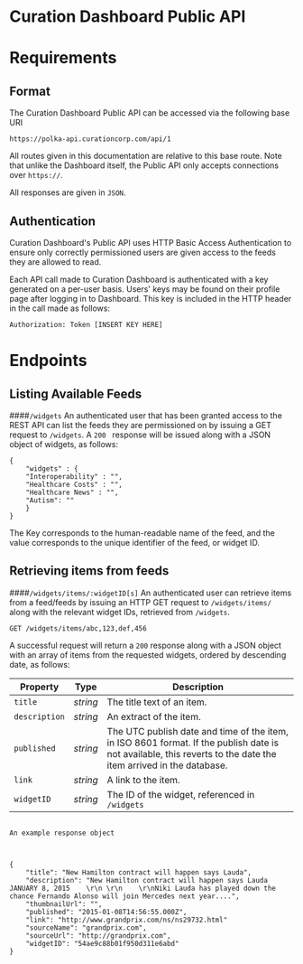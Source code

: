 Curation Dashboard Public API
======
Requirements
======
Format
---
The Curation Dashboard Public API can be accessed via the following base URI

`https://polka-api.curationcorp.com/api/1`

All routes given in this documentation are relative to this base route. Note that unlike the Dashboard itself, the Public API only accepts connections over `https://`. 

All responses are given in `JSON`. 

Authentication
----
Curation Dashboard's Public API uses HTTP Basic Access Authentication to ensure only correctly permissioned users are given access to the feeds they are allowed to read. 

Each API call made to Curation Dashboard is authenticated with a key generated on a per-user basis. Users' keys may be found on their profile page after logging in to Dashboard. 
This key is included in the HTTP header in the call made as follows: 

```Authorization: Token [INSERT KEY HERE]```

<!-- To prevent abuse, we require you to enter the public IP of the servers you wish to interface with the API in your profile.  -->

Endpoints
=====

Listing Available Feeds
----
####`/widgets`
An authenticated user that has been granted access to the REST API can list the feeds they are permissioned on by issuing a GET request to `/widgets`.  A `200 ` response will be issued along with a JSON object of widgets, as follows: 
```
{
	"widgets" : {
	"Interoperability" : "",
	"Healthcare Costs" : "", 
	"Healthcare News" : "", 
	"Autism": ""
	}
}
```
The Key corresponds to the human-readable name of the feed, and the value corresponds to the unique identifier of the feed, or widget ID. 

Retrieving items from feeds
----
####`/widgets/items/:widgetID[s]`
An authenticated user can retrieve items from a feed/feeds by issuing an HTTP GET request to `/widgets/items/` along with the relevant widget IDs, retrieved from `/widgets`. <!-- A user can issue many requests with a single ID or one request with many comma-separated IDs, for example:  -->
   
	GET /widgets/items/abc,123,def,456

A successful request will return a `200` response along with a JSON object with an array of items from the requested widgets, ordered by descending date, as follows: 

|Property | Type | Description |
|--------------|------|------------|
|`title` | *string* |The title text of an item.|
|`description` | *string* | An extract of the item.|
|`published` | *string* | The UTC publish date and time of the item, in ISO 8601 format. If the publish date is not available, this reverts to the date the item arrived in the database.  |
|`link` | *string* | A link to the item. |
|`widgetID` | *string* | The ID of the widget, referenced in `/widgets` |

```

An example response object



{
	"title": "New Hamilton contract will happen says Lauda", 
	"description": "New Hamilton contract will happen says Lauda JANUARY 8, 2015    \r\n \r\n    \r\nNiki Lauda has played down the chance Fernando Alonso will join Mercedes next year....", 
	"thumbnailUrl": "",
	"published": "2015-01-08T14:56:55.000Z",
	"link": "http://www.grandprix.com/ns/ns29732.html"
	"sourceName": "grandprix.com", 
	"sourceUrl": "http://grandprix.com", 
	"widgetID": "54ae9c88b01f950d311e6abd" 
}
```






